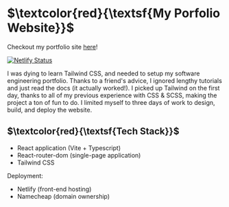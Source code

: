 # $\textcolor{red}{\textsf{My Porfolio Website}}$

Checkout my portfolio site [here](https://austinwisdom.dev/)!

[![Netlify Status](https://api.netlify.com/api/v1/badges/f66a4cbd-d8b2-40b1-8462-6663b995b28b/deploy-status)](https://app.netlify.com/sites/phenomenal-stroopwafel-951f22/deploys)

I was dying to learn Tailwind CSS, and needed to setup my software engineering portfolio. Thanks to a friend's advice, I ignored lengthy tutorials and just read the docs (it actually worked!).
I picked up Tailwind on the first day, thanks to all of my previous experience with CSS & SCSS, making the project a ton of fun to do. 
I limited myself to three days of work to design, build, and deploy the website.

## $\textcolor{red}{\textsf{Tech Stack}}$

- React application (Vite + Typescript)
- React-router-dom (single-page application)
- Tailwind CSS

Deployment:
- Netlify (front-end hosting)
- Namecheap (domain ownership)
